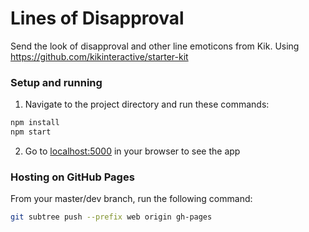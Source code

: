 # Lines of Disapproval

Send the look of disapproval and other line emoticons from Kik.
Using https://github.com/kikinteractive/starter-kit

### Setup and running
  1. Navigate to the project directory and run these commands:
  
  ```sh
  npm install
  npm start
  ```

  2. Go to [localhost:5000](http://localhost:5000/) in your browser to see the app

### Hosting on GitHub Pages
  From your master/dev branch, run the following command:
  ```sh
  git subtree push --prefix web origin gh-pages
  ```
